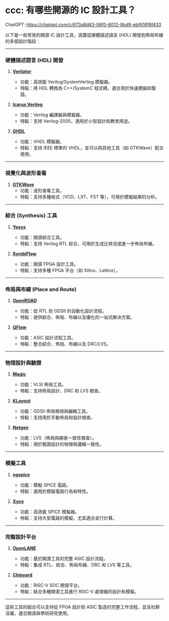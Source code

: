 # ccc: 有哪些開源的 IC 設計工具？

ChatGPT: https://chatgpt.com/c/673a8d83-06f0-8012-9bd9-ebf616f8f433

以下是一些常見的開源 IC 設計工具，涵蓋從硬體描述語言 (HDL) 開發到佈局布線的多個設計階段：

---

### **硬體描述語言 (HDL) 開發**
1. **[Verilator](https://www.veripool.org/verilator/)**
   - 功能：高效能 Verilog/SystemVerilog 模擬器。
   - 特點：將 HDL 轉換為 C++/SystemC 程式碼，適合用於快速模擬和驗證。
   
2. **[Icarus Verilog](https://github.com/steveicarus/iverilog)**
   - 功能：Verilog 編譯器與模擬器。
   - 特點：支持 Verilog-2005，適用於小型設計和教育用途。

3. **[GHDL](https://github.com/ghdl/ghdl)**
   - 功能：VHDL 模擬器。
   - 特點：支持 IEEE 標準的 VHDL，並可以與其他工具（如 GTKWave）配合使用。

---

### **視覺化與波形查看**
1. **[GTKWave](https://gtkwave.sourceforge.net/)**
   - 功能：波形查看工具。
   - 特點：支持多種格式（VCD、LXT、FST 等），可用於模擬結果的分析。

---

### **綜合 (Synthesis) 工具**
1. **[Yosys](https://github.com/YosysHQ/yosys)**
   - 功能：開源綜合工具。
   - 特點：支持 Verilog RTL 綜合，可用於生成比特流或進一步佈局布線。

2. **[SymbiFlow](https://github.com/symbiflow)**
   - 功能：開源 FPGA 設計工具。
   - 特點：支持多種 FPGA 平台（如 Xilinx、Lattice）。

---

### **佈局與布線 (Place and Route)**
1. **[OpenROAD](https://github.com/the-openroad-project)**
   - 功能：從 RTL 到 GDSII 的自動化設計流程。
   - 特點：提供綜合、佈局、布線以及優化的一站式解決方案。

2. **[QFlow](https://github.com/RTimothyEdwards/qflow)**
   - 功能：ASIC 設計流程工具。
   - 特點：整合綜合、佈局、布線以及 DRC/LVS。

---

### **物理設計與驗證**
1. **[Magic](http://opencircuitdesign.com/magic/)**
   - 功能：VLSI 佈局工具。
   - 特點：支持佈局設計、DRC 和 LVS 檢查。

2. **[KLayout](https://www.klayout.de/)**
   - 功能：GDSII 佈局檢視與編輯工具。
   - 特點：支持用於手動佈局和設計檢查。

3. **[Netgen](http://opencircuitdesign.com/netgen/)**
   - 功能：LVS（佈局與網表一致性檢查）。
   - 特點：用於驗證設計的物理與邏輯一致性。

---

### **模擬工具**
1. **[ngspice](http://ngspice.sourceforge.net/)**
   - 功能：模擬 SPICE 電路。
   - 特點：適用於模擬電路行為和特性。

2. **[Xyce](https://xyce.sandia.gov/)**
   - 功能：高效能 SPICE 模擬器。
   - 特點：支持大型電路的模擬，尤其適合並行計算。

---

### **完整設計平台**
1. **[OpenLANE](https://github.com/The-OpenROAD-Project/OpenLane)**
   - 功能：基於開源工具的完整 ASIC 設計流程。
   - 特點：集成 RTL、綜合、佈局布線、DRC 和 LVS 等工具。

2. **[Chipyard](https://chipyard.readthedocs.io/en/latest/)**
   - 功能：RISC-V SOC 開發平台。
   - 特點：結合多種開源工具進行 RISC-V 處理器的設計和模擬。

---

這些工具的組合可以支持從 FPGA 設計到 ASIC 製造的完整工作流程，並且社群活躍，適合開源與學術研究使用。